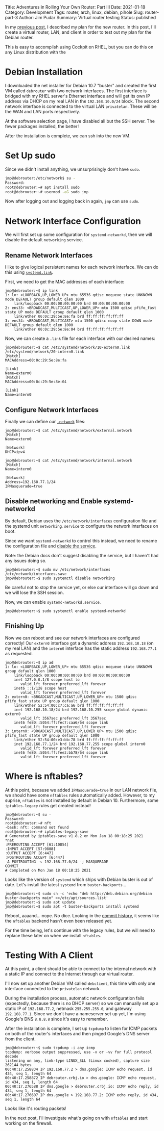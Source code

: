 Title: Adventures in Rolling Your Own Router: Part III
Date: 2021-01-18
Category: Development
Tags: router, arch, linux, debian, pihole
Slug: router-part-3
Author: Jim Pudar
Summary: Virtual router testing
Status: published

<!-- markdownlint-disable line-length no-trailing-punctuation -->

In my [previous post]({filename}/debian-router-2.md), I described my plan for
the new router. In this post, I'll create a virtual router, LAN, and client in
order to test out my plan for the Debian router.

This is easy to accomplish using Cockpit on RHEL, but you can do this on any
Linux distribution with the

# Debian Installation

I downloaded the net installer for Debian 10.7 "buster" and created the first
VM called `debrouter` with two network interfaces. The first interface is
bridged with my RHEL server's Ethernet interface and will get its own IP
address via DHCP on my real LAN in the `192.168.10.0/24` block. The second
network interface is connected to the virtual LAN `privatelan`. These will be
the WAN and LAN ports respectively.

At the software selection page, I have disabled all but the SSH server. The
fewer packages installed, the better!

After the installation is complete, we can ssh into the new VM.

# Set Up sudo

Since we didn't install anything, we unsurprisingly don't have `sudo`.

```bash
jmp@debrouter:/etc/network$ su -
Password:
root@debrouter:~# apt install sudo
root@debrouter:~# usermod -aG sudo jmp
```

Now after logging out and logging back in again, `jmp` can use `sudo`.

# Network Interface Configuration

We will first set up some configuration for `systemd-networkd`, then we will
disable the default `networking` service.

## Rename Network Interfaces

I like to give logical persistent names for each network interface. We can do
this using
[`systemd.link`](https://manpages.debian.org/buster/udev/systemd.link.5.en.html).

First, we need to get the MAC addresses of each interface:

```text
jmp@debrouter:~$ ip link
1: lo: <LOOPBACK,UP,LOWER_UP> mtu 65536 qdisc noqueue state UNKNOWN mode DEFAULT group default qlen 1000
    link/loopback 00:00:00:00:00:00 brd 00:00:00:00:00:00
2: ens33: <BROADCAST,MULTICAST,UP,LOWER_UP> mtu 1500 qdisc pfifo_fast state UP mode DEFAULT group default qlen 1000
    link/ether 00:0c:29:5e:8e:fa brd ff:ff:ff:ff:ff:ff
3: ens34: <BROADCAST,MULTICAST> mtu 1500 qdisc noop state DOWN mode DEFAULT group default qlen 1000
    link/ether 00:0c:29:5e:8e:04 brd ff:ff:ff:ff:ff:ff
```

Now, we can create a `.link` file for each interface with our desired names:

```text
jmp@debrouter:~$ cat /etc/systemd/network/10-extern0.link /etc/systemd/network/20-intern0.link
[Match]
MACAddress=00:0c:29:5e:8e:fa

[Link]
Name=extern0
[Match]
MACAddress=00:0c:29:5e:8e:04

[Link]
Name=intern0
```

## Configure Network Interfaces

Finally we can define our
[`.network`](https://www.freedesktop.org/software/systemd/man/systemd.network.html)
files:

```text
jmp@debrouter:~$ cat /etc/systemd/network/external.network
[Match]
Name=extern0

[Network]
DHCP=ipv4

jmp@debrouter:~$ cat /etc/systemd/network/internal.network
[Match]
Name=intern0

[Network]
Address=192.168.77.1/24
IPMasquerade=true
```

## Disable networking and Enable systemd-networkd

By default, Debian uses the `/etc/network/interfaces` configuration file
and the systemd unit `networking.service` to configure the network interfaces
on boot.

Since we want `systemd-networkd` to control this instead, we need to rename
the configuration file and [disable the
service](https://wiki.debian.org/SystemdNetworkd#Setting_up_Systemd-Networkd).

Note: the Debian docs don't suggest disabling the service, but I haven't had
any issues doing so.

```text
jmp@debrouter:~$ sudo mv /etc/network/interfaces /etc/network/interfaces.save
jmp@debrouter:~$ sudo systemctl disable networking
```

Be careful not to _stop_ the service yet, or else our interface will go down
and we will lose the SSH session.

Now, we can enable `systemd-networkd.service`.

```text
jmp@debrouter:~$ sudo systemctl enable systemd-networkd
```

## Finishing Up

Now we can reboot and see our network interfaces are configured correctly! Our
`extern0` interface got a dynamic address `192.168.10.18` (on my real LAN) and
the `intern0` interface has the static address `192.168.77.1` as requested.

```text
jmp@debrouter:~$ ip ad
1: lo: <LOOPBACK,UP,LOWER_UP> mtu 65536 qdisc noqueue state UNKNOWN group default qlen 1000
    link/loopback 00:00:00:00:00:00 brd 00:00:00:00:00:00
    inet 127.0.0.1/8 scope host lo
       valid_lft forever preferred_lft forever
    inet6 ::1/128 scope host
       valid_lft forever preferred_lft forever
2: extern0: <BROADCAST,MULTICAST,UP,LOWER_UP> mtu 1500 qdisc pfifo_fast state UP group default qlen 1000
    link/ether 52:54:00:c7:ca:a6 brd ff:ff:ff:ff:ff:ff
    inet 192.168.10.18/24 brd 192.168.10.255 scope global dynamic extern0
       valid_lft 3567sec preferred_lft 3567sec
    inet6 fe80::5054:ff:fec7:caa6/64 scope link
       valid_lft forever preferred_lft forever
3: intern0: <BROADCAST,MULTICAST,UP,LOWER_UP> mtu 1500 qdisc pfifo_fast state UP group default qlen 1000
    link/ether 52:54:00:e3:bb:78 brd ff:ff:ff:ff:ff:ff
    inet 192.168.77.1/24 brd 192.168.77.255 scope global intern0
       valid_lft forever preferred_lft forever
    inet6 fe80::5054:ff:fee3:bb78/64 scope link
       valid_lft forever preferred_lft forever
```

# Where is nftables?

At this point, because we added `IPMasquerade=true` in our LAN network file,
we should have some `nftables` rules automatically added. However, to my
suprise, `nftables` is not installed by default in Debian 10. Furthermore,
some `iptables-legacy` rules get created instead!

```text
jmp@debrouter:~$ su -
Password:
root@debrouter:~# nft
-bash: nft: command not found
root@debrouter:~# iptables-legacy-save
# Generated by iptables-save v1.8.2 on Mon Jan 18 00:18:25 2021
*nat
:PREROUTING ACCEPT [61:10854]
:INPUT ACCEPT [57:9808]
:OUTPUT ACCEPT [6:447]
:POSTROUTING ACCEPT [6:447]
-A POSTROUTING -s 192.168.77.0/24 -j MASQUERADE
COMMIT
# Completed on Mon Jan 18 00:18:25 2021
```

Looks like the version of `systemd` which ships with Debian buster is out of
date. Let's install the latest `systemd` from `buster-backports`...

```text
jmp@debrouter:~$ sudo sh -c 'echo "deb http://deb.debian.org/debian buster-backports main" >>/etc/apt/sources.list'
jmp@debrouter:~$ sudo apt update
jmp@debrouter:~$ sudo apt -t buster-backports install systemd
```

Reboot, aaaand... nope. No dice. Looking in the [commit
history](https://github.com/systemd/systemd/commit/715a70e7218710d6a6c033e9157bf97fdf5d8ede),
it seems like the `nftables` backend hasn't even been released yet.

For the time being, let's continue with the legacy rules, but we will need to
replace these later on when we install `nftables`.

# Testing With A Client

At this point, a client should be able to connect to the internal network with
a static IP and connect to the Internet through our virtual router.

I'll now set up another Debian VM called `debclient`, this time with only one
interface connected to the `privatelan` network.

During the installation process, automatic network configuration fails
(expectedly, because there is no DHCP server) so we can manually set up a
static IP of `192.168.77.2`, netmask `255.255.255.0`, and gateway
`192.168.77.1`. Since we don't have a nameserver set up yet, I'm using
Google's DNS `8.8.8.8` since it's easy to remember.

After the installation is complete, I set up `tcpdump` to listen for ICMP
packets on both of the router's interfaces and then pinged Google's DNS server
from the client.

```text
jmp@debrouter:~$ sudo tcpdump -i any icmp
tcpdump: verbose output suppressed, use -v or -vv for full protocol decode
listening on any, link-type LINUX_SLL (Linux cooked), capture size 262144 bytes
00:40:17.258834 IP 192.168.77.2 > dns.google: ICMP echo request, id 434, seq 1, length 64
00:40:17.258872 IP debrouter.crbj.io > dns.google: ICMP echo request, id 434, seq 1, length 64
00:40:17.276588 IP dns.google > debrouter.crbj.io: ICMP echo reply, id 434, seq 1, length 64
00:40:17.276607 IP dns.google > 192.168.77.2: ICMP echo reply, id 434, seq 1, length 64
```

Looks like it's routing packets!

In the next post, I'll investigate what's going on with `nftables` and start
working on the firewall.
